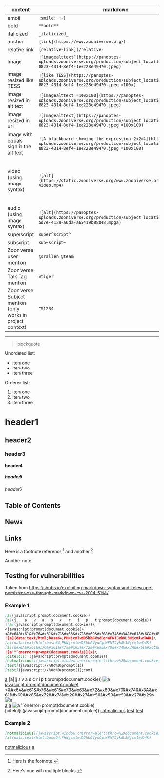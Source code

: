 |content|markdown|rendered|
|---------|----------|-------------|
|emoji|`:smile: :-)`|:smile: :-)|
|bold|`**bold**`|**bold**|
|italicized|`_italicized_`|_italicized_|
|anchor|`[link](https://www.zooniverse.org/)`|[link](https://www.zooniverse.org/)|
|relative link|`[relative-link](/relative)`|[relative-link](/relative)|
|image|`![imagealttext](https://panoptes-uploads.zooniverse.org/production/subject_location/66094a64-8823-4314-8ef4-1ee228e49470.jpeg)`|![imagealttext](https://panoptes-uploads.zooniverse.org/production/subject_location/66094a64-8823-4314-8ef4-1ee228e49470.jpeg)|
|image resized like TESS|`![like TESS](https://panoptes-uploads.zooniverse.org/production/subject_location/66094a64-8823-4314-8ef4-1ee228e49470.jpeg =100x)`|![like TESS](https://panoptes-uploads.zooniverse.org/production/subject_location/66094a64-8823-4314-8ef4-1ee228e49470.jpeg =100x)|
|image resized in alt text|`![imagealttext =100x100](https://panoptes-uploads.zooniverse.org/production/subject_location/66094a64-8823-4314-8ef4-1ee228e49470.jpeg)`|![imagealttext =100x100](https://panoptes-uploads.zooniverse.org/production/subject_location/66094a64-8823-4314-8ef4-1ee228e49470.jpeg)|
|image resized in url|`![imagealttext](https://panoptes-uploads.zooniverse.org/production/subject_location/66094a64-8823-4314-8ef4-1ee228e49470.jpeg =100x100)`|![imagealttext](https://panoptes-uploads.zooniverse.org/production/subject_location/66094a64-8823-4314-8ef4-1ee228e49470.jpeg =100x100)|
|image with equals sign in the alt text|`![A blackboard showing the expression 2x2=4](https://panoptes-uploads.zooniverse.org/production/subject_location/66094a64-8823-4314-8ef4-1ee228e49470.jpeg =100x100)`|![A blackboard showing the expression 2x2=4](https://panoptes-uploads.zooniverse.org/production/subject_location/66094a64-8823-4314-8ef4-1ee228e49470.jpeg =100x100)|
|video (using image syntax)|`![alt](https://static.zooniverse.org/www.zooniverse.org/assets/home-video.mp4)`|![alt](https://static.zooniverse.org/www.zooniverse.org/assets/home-video.mp4)|
|audio (using image syntax)|`![alt](https://panoptes-uploads.zooniverse.org/production/subject_location/1c93591f-5d7e-4129-a6da-a65419b88048.mpga)`|![alt](https://panoptes-uploads.zooniverse.org/production/subject_location/1c93591f-5d7e-4129-a6da-a65419b88048.mpga)|
|superscript|`super^script^`|super^script^|
|subscript|`sub~script~`|sub~script~|
|Zooniverse user mention|`@srallen @team`|@srallen @team|
|Zooniverse Talk Tag mention|`#tiger`|#tiger|
|Zooniverse Subject mention (only works in project context)|`^S1234`|^S1234|

---

> blockquote

Unordered list:

- item one
- item two
- item three

Ordered list:

1. item one
2. item two
3. item three

# header1

## header2

### header3

#### header4

##### header5

###### header6

## Table of Contents

## News

## Links

Here is a footnote reference,[^1] and another.[^longnote]

[^1]: Here is the footnote.

[^longnote]: Here's one with multiple blocks.

  Another note.

## Testing for vulnerabilities

Taken from https://shubs.io/exploiting-markdown-syntax-and-telescope-persistent-xss-through-markdown-cve-2014-5144/

### Example 1

```markdown
[a](javascript:prompt(document.cookie))
[a](j    a   v   a   s   c   r   i   p   t:prompt(document.cookie))
![a](javascript:prompt(document.cookie))\
<javascript:prompt(document.cookie)>  
<&#x6A&#x61&#x76&#x61&#x73&#x63&#x72&#x69&#x70&#x74&#x3A&#x61&#x6C&#x65&#x72&#x74&#x28&#x27&#x58&#x53&#x53&#x27&#x29>  
![a](data:text/html;base64,PHNjcmlwdD5hbGVydCgnWFNTJyk8L3NjcmlwdD4K)\
[a](data:text/html;base64,PHNjcmlwdD5hbGVydCgnWFNTJyk8L3NjcmlwdD4K)
[a](&#x6A&#x61&#x76&#x61&#x73&#x63&#x72&#x69&#x70&#x74&#x3A&#x61&#x6C&#x65&#x72&#x74&#x28&#x27&#x58&#x53&#x53&#x27&#x29)
![a'"`onerror=prompt(document.cookie)](x)\
[citelol]: (javascript:prompt(document.cookie))
[notmalicious](javascript:window.onerror=alert;throw%20document.cookie)
[test](javascript://%0d%0aprompt(1))
[test](javascript://%0d%0aprompt(1);com)
```

[a](javascript:prompt(document.cookie))
[a](j    a   v   a   s   c   r   i   p   t:prompt(document.cookie))
![a](javascript:prompt(document.cookie))\
<javascript:prompt(document.cookie)>  
<&#x6A&#x61&#x76&#x61&#x73&#x63&#x72&#x69&#x70&#x74&#x3A&#x61&#x6C&#x65&#x72&#x74&#x28&#x27&#x58&#x53&#x53&#x27&#x29>  
![a](data:text/html;base64,PHNjcmlwdD5hbGVydCgnWFNTJyk8L3NjcmlwdD4K)\
[a](data:text/html;base64,PHNjcmlwdD5hbGVydCgnWFNTJyk8L3NjcmlwdD4K)
[a](&#x6A&#x61&#x76&#x61&#x73&#x63&#x72&#x69&#x70&#x74&#x3A&#x61&#x6C&#x65&#x72&#x74&#x28&#x27&#x58&#x53&#x53&#x27&#x29)
![a'"`onerror=prompt(document.cookie)](x)\
[citelol]: (javascript:prompt(document.cookie))
[notmalicious](javascript:window.onerror=alert;throw%20document.cookie)
[test](javascript://%0d%0aprompt(1))
[test](javascript://%0d%0aprompt(1);com)

### Example 2

```markdown
[notmalicious](javascript:window.onerror=alert;throw%20document.cookie)
[a](data:text/html;base64,PHNjcmlwdD5hbGVydCgnWFNTJyk8L3NjcmlwdD4K)
```

[notmalicious](javascript:window.onerror=alert;throw%20document.cookie)
[a](data:text/html;base64,PHNjcmlwdD5hbGVydCgnWFNTJyk8L3NjcmlwdD4K)